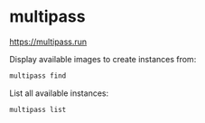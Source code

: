 # multipass

https://multipass.run

Display available images to create instances from:
```bash
multipass find
```

List all available instances:
```bash
multipass list
```

